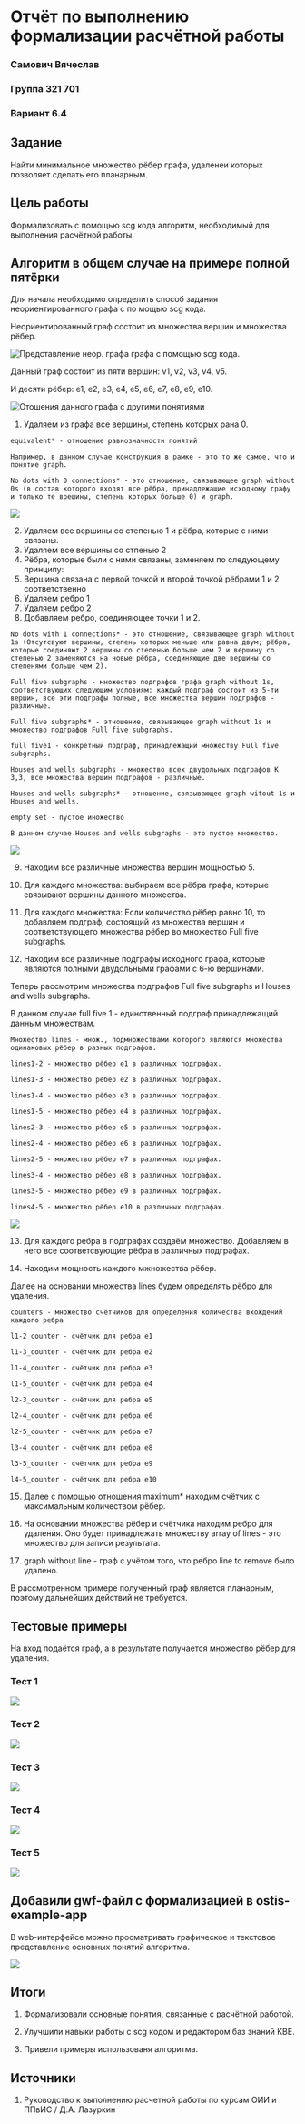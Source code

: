 # Отчёт по выполнению формализации расчётной работы

### Самович Вячеслав

### Группа 321 701

### Вариант 6.4

## Задание

Найти минимальное множество рёбер графа, удаленеи которых позволяет сделать его планарным.

## Цель работы

Формализовать с помощью scg кода алгоритм, необходимый для выполнения расчётной работы.

## Алгоритм в общем случае на примере полной пятёрки

Для начала необходимо определить способ задания неориентированного графа с по мощью scg кода.

Неориентированный граф состоит из множества вершин и множества рёбер.


![Представление неор. графа графа с помощью scg кода.](i1.png)

Данный граф состоит из пяти вершин: v1, v2, v3, v4, v5.

И десяти рёбер: e1, e2, e3, e4, e5, e6, e7, e8, e9, e10.

![Отошения данного графа с другими понятиями](i2.png)

1. Удаляем из графа все вершины, степень которых рана 0.

```
equivalent* - отношение равнозначности понятий

Например, в данном случае конструкция в рамке - это то же самое, что и понятие graph.

No dots with 0 connections* - это отношение, связывающее graph without 0s (в состав которого входят все рёбра, принадлежащие исходному графу и только те врешины, степень которых больше 0) и graph.
```

![](i3.png)

2. Удаляем все вершины со степенью 1 и рёбра, которые с ними связаны.
3. Удаляем все вершины со стпенью 2
4. Рёбра, которые были с ними связаны, заменяем по следующему принципу: 
5. Вершина связана с первой точкой и второй точкой рёбрами 1 и 2 соответственно
6. Удаляем ребро 1
7. Удаляем ребро 2
8. Добавляем ребро, соединяющее точки 1 и 2.

```
No dots with 1 connections* - это отношение, связывающее graph without 1s (Отсутсвуют вершины, степень которых меньше или равна двум; рёбра, которые соединяют 2 вершины со степенью больше чем 2 и вершину со степенью 2 заменяются на новые рёбра, соединяющие две вершины со степенями больше чем 2).

Full five subgraphs - множество подграфов графа graph without 1s, соответствующих следующим условиям: каждый подграф состоит из 5-ти вершин, все эти подграфы полные, все множества вершин подграфов - различные.

Full five subgraphs* - этношение, связывающее graph without 1s и множество подграфов Full five subgraphs.

full five1 - конкретный подграф, принадлежащий множеству Full five subgraphs.

Houses and wells subgraphs - множество всех двудольных подграфов K 3,3, все множества вершин подграфов - различные.

Houses and wells subgraphs* - отношение, связывающее graph witout 1s и Houses and wells.

empty set - пустое иножество

В данном случае Houses and wells subgraphs - это пустое множество.
```

![](i4.png)

9. Находим все различные множества вершин мощностью 5.

10. Для каждого множества: выбираем все рёбра графа, которые связывают вершины данного множества.

11. Для каждого множества: Если количество рёбер равно 10, то добавляем подграф, состоящий из множества вершин и соответствующего множества рёбер во множество Full five subgraphs.

12. Находим все различные подграфы исходного графа, которые являются полными двудольными графами с 6-ю вершинами.

Теперь рассмотрим множества подграфов Full five subgraphs и Houses and wells subgraphs. 

В данном случае full five 1 - единственный подграф принадлежащий данным множествам. 

```
Множество lines - множ., подмножествами которого являются множества одинаковых рёбер в разных подграфов.

lines1-2 - множество рёбер e1 в различных подграфах.

lines1-3 - множество рёбер e2 в различных подграфах.

lines1-4 - множество рёбер e3 в различных подграфах.

lines1-5 - множество рёбер e4 в различных подграфах.

lines2-3 - множество рёбер e5 в различных подграфах.

lines2-4 - множество рёбер e6 в различных подграфах.

lines2-5 - множество рёбер e7 в различных подграфах.

lines3-4 - множество рёбер e8 в различных подграфах.

lines3-5 - множество рёбер e9 в различных подграфах.

lines4-5 - множество рёбер e10 в различных подграфах.
```

![](i5.png)

13. Для каждого ребра в подграфах создаём множество. Добавляем в него все соответсвующие рёбра в различных подграфах.

14. Находим мощность каждого мжножества рёбер.

Далее на основании множества lines будем определять рёбро для удаления.

```
counters - множество счётчиков для определения количества вхождений каждого ребра

l1-2_counter - счётчик для ребра e1

l1-3_counter - счётчик для ребра e2

l1-4_counter - счётчик для ребра e3

l1-5_counter - счётчик для ребра e4

l2-3_counter - счётчик для ребра e5

l2-4_counter - счётчик для ребра e6

l2-5_counter - счётчик для ребра e7

l3-4_counter - счётчик для ребра e8

l3-5_counter - счётчик для ребра e9

l4-5_counter - счётчик для ребра e10
```

15. Далее с помощью отношения maximum* находим счётчик с максимальным количеством рёбер. 

16. На основании множества рёбер и счётчика находим ребро для удаления. Оно будет принадлежать множеству array of lines - это множество для записи результата.

17. graph without line - граф с учётом того, что ребро line to remove было удалено.

В рассмотренном примере полученный граф является планарным, поэтому дальнейших действий не требуется.

## Тестовые примеры

На вход подаётся граф, а в результате получается множество рёбер для удаления.

### Тест 1

![](example1.png)

### Тест 2

![](example2.png)

### Тест 3

![](example3.png)

### Тест 4

![](example4.png)

### Тест 5

![](example5.png)

## Добавили gwf-файл с формализацией в ostis-example-app

В web-интерфейсе можно просматривать графическое и текстовое представление основных понятий алгоритма.

![](ostis.png)

## Итоги

1. Формализовали основные понятия, связанные с расчётной работой.

2. Улучшили навыки работы с scg кодом и редактором баз знаний KBE.

3. Привели примеры использованя алгоритма.

## Источники

1. Руководство к выполнению расчетной работы по курсам ОИИ и ППвИС / Д.А. Лазуркин